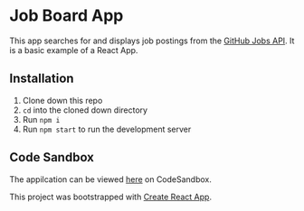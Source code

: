 # Job Board App

This app searches for and displays job postings from the [GitHub Jobs API](https://jobs.github.com/api). It is a basic example of a React App. 

## Installation
1. Clone down this repo
2. `cd` into the cloned down directory
3. Run `npm i`
4. Run `npm start` to run the development server

## Code Sandbox
The appilcation can be viewed [here](https://codesandbox.io/s/github/khalidwilliams/job-board-example) on CodeSandbox.

This project was bootstrapped with [Create React App](https://github.com/facebook/create-react-app).
